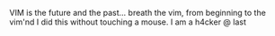 VIM is the future and the past... 
breath the vim, from beginning to the vim'nd
I did this without touching a mouse. 
I am a h4cker @ last

